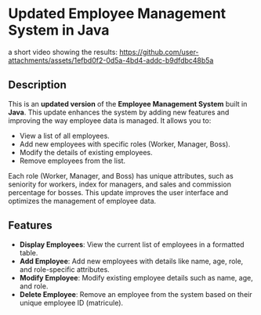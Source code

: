 # Updated Employee Management System in Java
a short video showing the results:
https://github.com/user-attachments/assets/1efbd0f2-0d5a-4bd4-addc-b9dfdbc48b5a
## Description
This is an **updated version** of the **Employee Management System** built in **Java**. This update enhances the system by adding new features and improving the way employee data is managed. It allows you to:

- View a list of all employees.
- Add new employees with specific roles (Worker, Manager, Boss).
- Modify the details of existing employees.
- Remove employees from the list.

Each role (Worker, Manager, and Boss) has unique attributes, such as seniority for workers, index for managers, and sales and commission percentage for bosses. This update improves the user interface and optimizes the management of employee data.

## Features
- **Display Employees**: View the current list of employees in a formatted table.
- **Add Employee**: Add new employees with details like name, age, role, and role-specific attributes.
- **Modify Employee**: Modify existing employee details such as name, age, and role.
- **Delete Employee**: Remove an employee from the system based on their unique employee ID (matricule).

